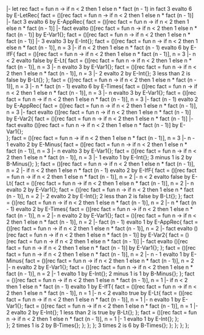 |- let rec fact = fun n ->
   if n < 2 then 1 else n * fact (n - 1) in
   fact 3
  evalto 6 by E-LetRec{
    fact = ()[rec fact = fun n -> if n < 2 then 1 else n * fact (n - 1)] |- fact 3 evalto 6 by E-AppRec{
      fact = ()[rec fact = fun n -> if n < 2 then 1 else n * fact (n - 1)] |- fact evalto ()[rec fact = fun n -> if n < 2 then 1 else n * fact (n - 1)] by E-Var1{};
      fact = ()[rec fact = fun n -> if n < 2 then 1 else n * fact (n - 1)] |- 3 evalto 3 by E-Int{};
      fact = ()[rec fact = fun n -> if n < 2 then 1 else n * fact (n - 1)], n = 3 |- if n < 2 then 1 else n * fact (n - 1) evalto 6 by E-IfF{
        fact = ()[rec fact = fun n -> if n < 2 then 1 else n * fact (n - 1)], n = 3 |- n < 2 evalto false by E-Lt{
          fact = ()[rec fact = fun n -> if n < 2 then 1 else n * fact (n - 1)], n = 3 |- n evalto 3 by E-Var1{};
          fact = ()[rec fact = fun n -> if n < 2 then 1 else n * fact (n - 1)], n = 3 |- 2 evalto 2 by E-Int{};
          3 less than 2 is false by B-Lt{};
        };
        fact = ()[rec fact = fun n -> if n < 2 then 1 else n * fact (n - 1)], n = 3 |- n * fact (n - 1) evalto 6 by E-Times{
          fact = ()[rec fact = fun n -> if n < 2 then 1 else n * fact (n - 1)], n = 3 |- n evalto 3 by E-Var1{};
          fact = ()[rec fact = fun n -> if n < 2 then 1 else n * fact (n - 1)], n = 3 |- fact (n - 1) evalto 2 by E-AppRec{
            fact = ()[rec fact = fun n -> if n < 2 then 1 else n * fact (n - 1)], n = 3 |- fact evalto ()[rec fact = fun n -> if n < 2 then 1 else n * fact (n - 1)] by E-Var2{
              fact = ()[rec fact = fun n -> if n < 2 then 1 else n * fact (n - 1)] |- fact evalto ()[rec fact = fun n -> if n < 2 then 1 else n * fact (n - 1)] by E-Var1{};  
            };
            fact = ()[rec fact = fun n -> if n < 2 then 1 else n * fact (n - 1)], n = 3 |- n - 1 evalto 2 by E-Minus{
              fact = ()[rec fact = fun n -> if n < 2 then 1 else n * fact (n - 1)], n = 3 |- n evalto 3 by E-Var1{};
              fact = ()[rec fact = fun n -> if n < 2 then 1 else n * fact (n - 1)], n = 3 |- 1 evalto 1 by E-Int{};
              3 minus 1 is 2 by B-Minus{};
            };
            fact = ()[rec fact = fun n -> if n < 2 then 1 else n * fact (n - 1)], n = 2 |- if n < 2 then 1 else n * fact (n - 1) evalto 2 by E-IfF{
              fact = ()[rec fact = fun n -> if n < 2 then 1 else n * fact (n - 1)], n = 2 |- n < 2 evalto false by E-Lt{
                fact = ()[rec fact = fun n -> if n < 2 then 1 else n * fact (n - 1)], n = 2 |- n evalto 2 by E-Var1{};
                fact = ()[rec fact = fun n -> if n < 2 then 1 else n * fact (n - 1)], n = 2 |- 2 evalto 2 by E-Int{};
                2 less than 2 is false by B-Lt{};
              };
              fact = ()[rec fact = fun n -> if n < 2 then 1 else n * fact (n - 1)], n = 2 |- n * fact (n - 1) evalto 2 by E-Times{
                fact = ()[rec fact = fun n -> if n < 2 then 1 else n * fact (n - 1)], n = 2 |- n evalto 2 by E-Var1{};
                fact = ()[rec fact = fun n -> if n < 2 then 1 else n * fact (n - 1)], n = 2 |- fact (n - 1) evalto 1 by E-AppRec{
                  fact = ()[rec fact = fun n -> if n < 2 then 1 else n * fact (n - 1)], n = 2 |- fact evalto ()[rec fact = fun n -> if n < 2 then 1 else n * fact (n - 1)] by E-Var2{
                    fact = ()[rec fact = fun n -> if n < 2 then 1 else n * fact (n - 1)] |- fact evalto ()[rec fact = fun n -> if n < 2 then 1 else n * fact (n - 1)] by E-Var1{};
                  };
                  fact = ()[rec fact = fun n -> if n < 2 then 1 else n * fact (n - 1)], n = 2 |- n - 1 evalto 1 by E-Minus{
                    fact = ()[rec fact = fun n -> if n < 2 then 1 else n * fact (n - 1)], n = 2 |- n evalto 2 by E-Var1{};
                    fact = ()[rec fact = fun n -> if n < 2 then 1 else n * fact (n - 1)], n = 2 |- 1 evalto 1 by E-Int{};
                    2 minus 1 is 1 by B-Minus{};
                  };
                  fact = ()[rec fact = fun n -> if n < 2 then 1 else n * fact (n - 1)], n = 1 |- if n < 2 then 1 else n * fact (n - 1) evalto 1 by E-IfT{
                    fact = ()[rec fact = fun n -> if n < 2 then 1 else n * fact (n - 1)], n = 1 |- n < 2 evalto true by E-Lt{
                        fact = ()[rec fact = fun n -> if n < 2 then 1 else n * fact (n - 1)], n = 1 |- n evalto 1 by E-Var1{};
                        fact = ()[rec fact = fun n -> if n < 2 then 1 else n * fact (n - 1)], n = 1 |- 2 evalto 2 by E-Int{};
                        1 less than 2 is true by B-Lt{};
                    };
                    fact = ()[rec fact = fun n -> if n < 2 then 1 else n * fact (n - 1)], n = 1 |- 1 evalto 1 by E-Int{};
                  };  
                };
                2 times 1 is 2 by B-Times{};
              };
            };
          };
          3 times 2 is 6 by B-Times{};
        }; 
      };
    };
  };